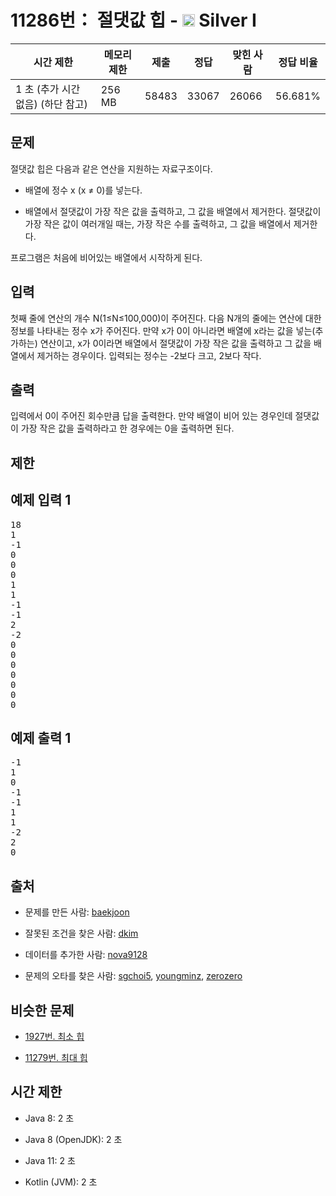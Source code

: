 # 11286번： 절댓값 힙 - <img src="https://static.solved.ac/tier_small/10.svg" style="height:20px" /> Silver I



| 시간 제한 | 메모리 제한 | 제출 | 정답 | 맞힌 사람 | 정답 비율 |
| --- | --- | --- | --- | --- | --- |
| 1 초 (추가 시간 없음)  (하단 참고) | 256 MB | 58483 | 33067 | 26066 | 56.681% |
## 문제

절댓값 힙은 다음과 같은 연산을 지원하는 자료구조이다.

- 배열에 정수 x (x ≠ 0)를 넣는다.

- 배열에서 절댓값이 가장 작은 값을 출력하고, 그 값을 배열에서 제거한다. 절댓값이 가장 작은 값이 여러개일 때는, 가장 작은 수를 출력하고, 그 값을 배열에서 제거한다.

프로그램은 처음에 비어있는 배열에서 시작하게 된다.

## 입력

첫째 줄에 연산의 개수 N(1≤N≤100,000)이 주어진다. 다음 N개의 줄에는 연산에 대한 정보를 나타내는 정수 x가 주어진다. 만약 x가 0이 아니라면 배열에 x라는 값을 넣는(추가하는) 연산이고, x가 0이라면 배열에서 절댓값이 가장 작은 값을 출력하고 그 값을 배열에서 제거하는 경우이다. 입력되는 정수는 -2보다 크고, 2보다 작다.

## 출력

입력에서 0이 주어진 회수만큼 답을 출력한다. 만약 배열이 비어 있는 경우인데 절댓값이 가장 작은 값을 출력하라고 한 경우에는 0을 출력하면 된다.

## 제한

## 예제 입력 1

<pre>18
1
-1
0
0
0
1
1
-1
-1
2
-2
0
0
0
0
0
0
0
</pre>
## 예제 출력 1

<pre>-1
1
0
-1
-1
1
1
-2
2
0
</pre>
## 출처

- 문제를 만든 사람: [baekjoon](/user/baekjoon)

- 잘못된 조건을 찾은 사람: [dkim](/user/dkim)

- 데이터를 추가한 사람: [nova9128](/user/nova9128)

- 문제의 오타를 찾은 사람: [sgchoi5](/user/sgchoi5), [youngminz](/user/youngminz), [zerozero](/user/zerozero)

## 비슷한 문제

- [1927번. 최소 힙](/problem/1927)

- [11279번. 최대 힙](/problem/11279)

## 시간 제한

- Java 8: 2 초

- Java 8 (OpenJDK): 2 초

- Java 11: 2 초

- Kotlin (JVM): 2 초